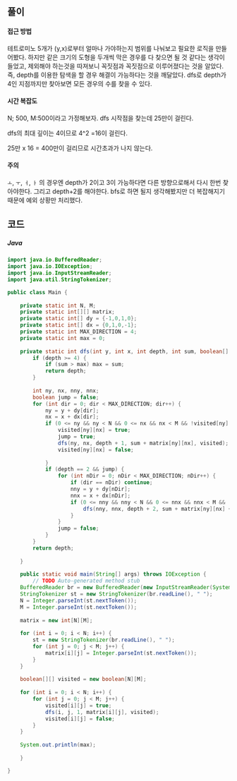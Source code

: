 ## 풀이

#### 접근 방법

테트로미노 5개가 (y,x)로부터 얼마나 가야하는지 범위를 나눠보고 필요한 로직을 만들어봤다. 하지만 같은 크기의 도형을 두개씩 막은 경우를 다 찾으면 될 것 같다는 생각이 들었고, 제외해야 하는것을 따져보니 꼭짓점과 꼭짓점으로 이루어졌다는 것을 알았다. 즉, depth를 이용한 탐색을 할 경우 해결이 가능하다는 것을 깨달았다. dfs로 depth가 4인 지점까지만 찾아보면 모든 경우의 수를 찾을 수 있다. 

#### 시간 복잡도

N; 500, M:500이라고 가정해보자. dfs 시작점을 찾는데 25만이 걸린다.

dfs의 최대 깊이는 4이므로 4^2 =16이 걸린다.

25만 x 16 = 400만이 걸리므로 시간초과가 나지 않는다.

#### 주의

`ㅗ`,  `ㅜ`,  `ㅓ`,  `ㅏ` 의 경우엔 depth가 2이고 3이 가능하다면 다른 방향으로해서 다시 한번 찾아야한다. 그리고 depth+2를 해야한다. bfs로 하면 될지 생각해봤지만 더 복잡해지기 때문에 예외 상황만 처리했다.



## 코드

##### Java

```java
import java.io.BufferedReader;
import java.io.IOException;
import java.io.InputStreamReader;
import java.util.StringTokenizer;

public class Main {
	
	private static int N, M;
	private static int[][] matrix;
	private static int[] dy = {-1,0,1,0};
	private static int[] dx = {0,1,0,-1};
	private static int MAX_DIRECTION = 4;
	private static int max = 0;
	
	private static int dfs(int y, int x, int depth, int sum, boolean[][] visited) {
		if (depth >= 4) {
			if (sum > max) max = sum;
			return depth;
		} 
		
		int ny, nx, nny, nnx;
		boolean jump = false;
		for (int dir = 0; dir < MAX_DIRECTION; dir++) {
			ny = y + dy[dir];
			nx = x + dx[dir];
			if (0 <= ny && ny < N && 0 <= nx && nx < M && !visited[ny][nx]) {
				visited[ny][nx] = true;
				jump = true;
				dfs(ny, nx, depth + 1, sum + matrix[ny][nx], visited);	
				visited[ny][nx] = false;
				
			}
			if (depth == 2 && jump) {
				for (int nDir = 0; nDir < MAX_DIRECTION; nDir++) {
					if (dir == nDir) continue;
					nny = y + dy[nDir];
					nnx = x + dx[nDir];
					if (0 <= nny && nny < N && 0 <= nnx && nnx < M && !visited[nny][nnx]) {
						dfs(nny, nnx, depth + 2, sum + matrix[ny][nx] + matrix[nny][nnx], visited);
					}
				}
				jump = false;
			}
		}
		return depth;
		
	}
	
	public static void main(String[] args) throws IOException {
		// TODO Auto-generated method stub
	BufferedReader br = new BufferedReader(new InputStreamReader(System.in));
	StringTokenizer st = new StringTokenizer(br.readLine(), " ");
	N = Integer.parseInt(st.nextToken());
	M = Integer.parseInt(st.nextToken());
	
	matrix = new int[N][M];
	
	for (int i = 0; i < N; i++) {
		st = new StringTokenizer(br.readLine(), " ");
		for (int j = 0; j < M; j++) {
			matrix[i][j] = Integer.parseInt(st.nextToken());
		}
	}
	
	boolean[][] visited = new boolean[N][M];
	
	for (int i = 0; i < N; i++) {
		for (int j = 0; j < M; j++) {
			visited[i][j] = true;
			dfs(i, j, 1, matrix[i][j], visited);
			visited[i][j] = false;
		}
	}
	
	System.out.println(max);
	
	}

}

```

